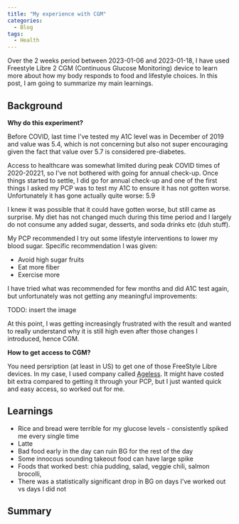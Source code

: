 ```yaml
---
title: "My experience with CGM"
categories:
  - Blog
tags:
  - Health
---
```


Over the 2 weeks period between 2023-01-06 and 2023-01-18, I have used Freestyle Libre 2 CGM (Continuous Glucose
Monitoring) device to learn more about how my body responds to food and lifestyle choices. In this post, I am
going to summarize my main learnings.

## Background

**Why do this experiment?**

Before COVID, last time I've tested my A1C level was in December of 2019 and value was 5.4, which is not concerning
but also not super encouraging given the fact that value over 5.7 is considered pre-diabetes.

Access to healthcare was somewhat limited during peak COVID times of 2020-20221, so I've not bothered with going
for annual check-up. Once things started to settle, I did go for annual check-up and one of the first things I asked
my PCP was to test my A1C to ensure it has not gotten worse. Unfortunately it has gone actually quite worse: 5.9

I knew it was possible that it could have gotten worse, but still came as surprise. My diet has not changed much during
this time period and I largely do not consume any added sugar, desserts, and soda drinks etc (duh stuff).

My PCP recommended I try out some lifestyle interventions to lower my blood sugar. Specific recommendation I was given:

* Avoid high sugar fruits
* Eat more fiber
* Exercise more

I have tried what was recommended for few months and did A1C test again, but unfortunately was not getting any meaningful
improvements:

TODO: insert the image


At this point, I was getting increasingly frustrated with the result and wanted to really understand why it is still
high even after those changes I introduced, hence CGM.

**How to get access to CGM?**

You need persription (at least in US) to get one of those FreeStyle Libre devices. In my case, I used company called
[Ageless](https://agelessrx.com/). It might have costed bit extra compared to getting it through your PCP, but
I just wanted quick and easy access, so worked out for me.

## Learnings

* Rice and bread were terrible for my glucose levels - consistently spiked me every single time
* Latte
* Bad food early in the day can ruin BG for the rest of the day
* Some innocous sounding takeout food can have large spike
* Foods that worked best: chia pudding, salad, veggie chili, salmon brocolli,
* There was a statistically significant drop in BG on days I've worked out vs days I did not


## Summary
